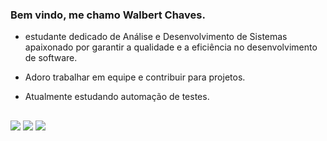### Bem vindo, me chamo Walbert Chaves. 
                            
- estudante dedicado de Análise e Desenvolvimento de Sistemas apaixonado por garantir a qualidade e a eficiência no desenvolvimento de software. 
- Adoro trabalhar em equipe e contribuir para projetos.
- Atualmente estudando automação de testes.
  
  ##
 
<div> 
  <a href="https://instagram.com/_walbertchaves/" target="_blank"><img src="https://img.shields.io/badge/-Instagram-%23E4405F?style=for-the-badge&logo=instagram&logoColor=white" target="_blank"></a>
  <a href = "walbertchaves12i@gmail.com"><img src="https://img.shields.io/badge/-Gmail-%23333?style=for-the-badge&logo=gmail&logoColor=white" target="_blank"></a>
  <a href="https://www.linkedin.com/in/walbert-chaves-419007118/" target="_blank"><img src="https://img.shields.io/badge/-LinkedIn-%230077B5?style=for-the-badge&logo=linkedin&logoColor=white" target="_blank"></a> 
 

 
</div>
